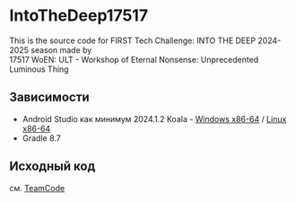 # IntoTheDeep17517

This is the source code for FIRST Tech Challenge: INTO THE DEEP 2024-2025 season made by <br>
17517 WoEN: ULT - Workshop of Eternal Nonsense: Unprecedented Luminous Thing

## Зависимости

* Android Studio как минимум 2024.1.2 Koala - [Windows x86-64](https://redirector.gvt1.com/edgedl/android/studio/install/2024.1.2.12/android-studio-2024.1.2.12-windows.exe) / [Linux x86-64](https://redirector.gvt1.com/edgedl/android/studio/ide-zips/2024.1.2.12/android-studio-2024.1.2.12-linux.tar.gz)
* Gradle 8.7


## Исходный код

cм. [TeamCode](../TeamCode/src/main/java/org/firstinspires/ftc/teamcode)